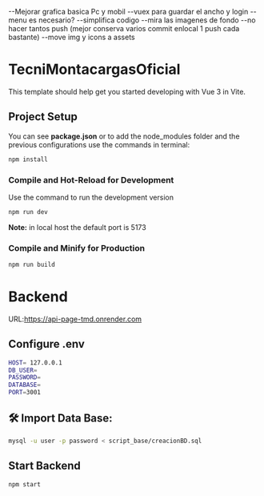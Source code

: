 --Mejorar grafica basica Pc y mobil
--vuex para guardar el ancho y login
--menu es necesario?
--simplifica codigo
--mira las imagenes de fondo
--no hacer tantos push (mejor conserva varios commit enlocal 1 push cada bastante)
--move img y icons a assets

# TecniMontacargasOficial

This template should help get you started developing with Vue 3 in Vite.

## Project Setup

You can see **package.json** or to add the node_modules folder and the previous configurations use the commands in terminal:

```sh
npm install
```

### Compile and Hot-Reload for Development

Use the command to run the development version

```sh
npm run dev
```

**Note:** in local host the default port is 5173

### Compile and Minify for Production

```sh
npm run build
```
# Backend

URL:https://api-page-tmd.onrender.com

## Configure .env
```sh
HOST= 127.0.0.1
DB_USER=
PASSWORD=
DATABASE=
PORT=3001
```

## 🛠️ Import Data Base:
```sh
mysql -u user -p password < script_base/creacionBD.sql
```

## Start Backend
```sh
npm start
```




